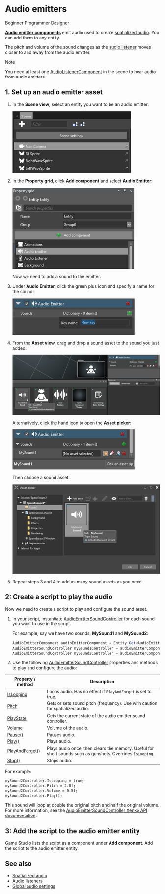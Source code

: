 # Audio emitters

<span class="label label-doc-level">Beginner</span>
<span class="label label-doc-audience">Programmer</span>
<span class="label label-doc-audience">Designer</span>

**[Audio emitter components](xref="SiliconStudio.Xenko.Audio.AudioEmitter")** emit audio used to create [spatialized audio](spatialized-audio.md). You can add them to any entity.

The pitch and volume of the sound changes as the [audio listener](audio-listeners.md) moves closer to and away from the audio emitter.

> [!Note] 
You need at least one [AudioListenerComponent](xref="SiliconStudio.Xenko.Audio.AudioListener") in the scene to hear audio from audio emitters.

## 1. Set up an audio emitter asset

1. In the **Scene view**, select an entity you want to be an audio emitter:

    ![Select an wntity](media/audio-add-audiolistener-component-select-entity.png)

2. In the **Property grid**, click **Add component** and select **Audio Emitter**:

    ![Add AudioEmitter Component](media/audio-add-audioemitter-component-select-entity.png)

    Now we need to add a sound to the emitter.

3.  Under **Audio Emitter**, click the green plus icon and specify a name for the sound:

    ![Add New Sound Entry](media/audio-play-audioemitter-component-add-new-entry.png)

4. From the **Asset view**, drag and drop a sound asset to the sound you just added:

    ![Drag and drop a sound asset](media/audio-play-drag-and-drop-audio-asset.gif)

    Alternatively, click the hand icon to open the **Asset picker**:

    ![Pick up an asset](media/audio-play-audioemitter-component-pick-an-asset.png)

    Then choose a sound asset:

    ![Select sound asset](media/audio-play-audioemitter-component-add-select-audio-asset.png)

5. Repeat steps 3 and 4 to add as many sound assets as you need.

## 2: Create a script to play the audio
Now we need to create a script to play and configure the sound asset.

1. In your script, instantiate [AudioEmitterSoundController](xref="SiliconStudio.Xenko.Audio.AudioEmitterSoundController") for each sound you want to use in the script.

   For example, say we have two sounds, **MySound1** and **MySound2**:
   
	```cs
	AudioEmitterComponent audioEmitterComponent = Entity.Get<AudioEmitterComponent>();
	AudioEmitterSoundController mySound1Controller = audioEmitterComponent["MySound1"];
	AudioEmitterSoundController mySound2Controller = audioEmitterComponent["MySound2"];
	```

2. Use the following [AudioEmitterSoundController](xref="SiliconStudio.Xenko.Audio.AudioEmitterSoundController") properties and methods to play and configure the audio:

| Property / method | Description |
|-------    |-------|
| [IsLooping](xref="SiliconStudio.Xenko.Audio.AudioEmitterSoundController.IsLooping") | Loops audio. Has no effect if ``PlayAndForget`` is set to true.|
| [Pitch](xref="SiliconStudio.Xenko.Audio.AudioEmitterSoundController.Pitch")     | Gets or sets sound pitch (frequency). Use with caution for spatialized audio. |
| [PlayState](xref="SiliconStudio.Xenko.Audio.AudioEmitterSoundController.PlayState")	| Gets the current state of the audio emitter sound controller. |
| [Volume](xref="SiliconStudio.Xenko.Audio.AudioEmitterSoundController.Volume")	| Volume of the audio. | 
| [Pause()](xref="SiliconStudio.Xenko.Audio.AudioEmitterSoundController.Pause")	| Pauses audio. |
| [Play()](xref="SiliconStudio.Xenko.Audio.AudioEmitterSoundController.Play")      | Plays audio. |
| [PlayAndForget()](xref="SiliconStudio.Xenko.Audio.AudioEmitterSoundController.PlayAndForget")| Plays audio once, then clears the memory. Useful for short sounds such as gunshots. Overrides ``IsLooping``.|
| [Stop()](xref="SiliconStudio.Xenko.Audio.AudioEmitterSoundController.Stop")	| Stops audio. |

For example:

```
mySound2Controller.IsLooping = true;
mySound2Controller.Pitch = 2.0f;
mySound2Controller.Volume = 0.5f;
mySound2Controller.Play();
```

This sound will loop at double the original pitch and half the original volume. For more information, see the [AudioEmitterSoundController Xenko API documentation](xref="SiliconStudio.Xenko.Audio.AudioEmitterSoundController").

## 3: Add the script to the audio emitter entity

Game Studio lists the script as a component under **Add component**. Add the script to the audio emitter entity.

## See also
* [Spatialized audio](spatialized-audio.md)
* [Audio listeners](audio-listeners.md)
* [Global audio settings](global-audio-settings.md)